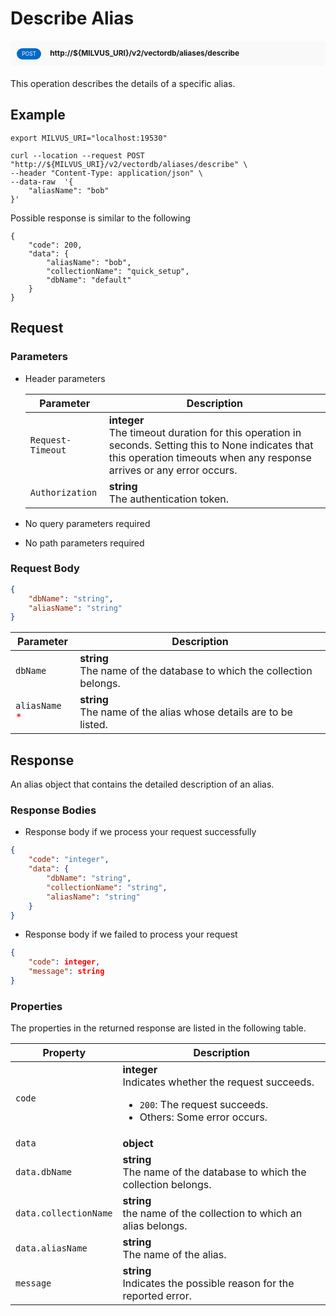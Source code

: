 # Describe Alias

<div style="background: #f9f9f9; padding: 10px; border-radius: 5px; margin-bottom: 20px;">
    <div style="display: inline-block; background: #026aca; font-size: 0.6em; border-radius: 10px; color: #ffffff; padding: 0.3em 1em; line-height: 1.5em;">
        <span>POST</span>
    </div>
    <div style="display: inline-block; font-size: 0.85em; font-weight: 700; margin-left: 10px;">
        <span>http://${MILVUS_URI}/v2/vectordb/aliases/describe</span>
    </div>
</div>

This operation describes the details of a specific alias.

## Example

```shell
export MILVUS_URI="localhost:19530"

curl --location --request POST "http://${MILVUS_URI}/v2/vectordb/aliases/describe" \
--header "Content-Type: application/json" \
--data-raw  '{
    "aliasName": "bob"
}'
```
Possible response is similar to the following
```shell
{
    "code": 200,
    "data": {
        "aliasName": "bob",
        "collectionName": "quick_setup",
        "dbName": "default"
    }
}
```

## Request

### Parameters

- Header parameters

    | Parameter        | Description                                                                               |
    |------------------|-------------------------------------------------------------------------------------------|
    | `Request-Timeout`  | **integer**<br/>The timeout duration for this operation in seconds. Setting this to None indicates that this operation timeouts when any response arrives or any error occurs.|
    | `Authorization`  | **string**<br/>The authentication token.|

- No query parameters required

- No path parameters required

### Request Body

```json
{
    "dbName": "string",
    "aliasName": "string"
}
```

| Parameter        | Description                                                                               |
|------------------|-------------------------------------------------------------------------------------------|
| `dbName`  | __string__<br/>The name of the database to which the collection belongs.  |
| `aliasName` <span style="color:red">*</span> | __string__<br/>The name of the alias whose details are to be listed.  |

## Response

An alias object that contains the detailed description of an alias.

### Response Bodies

- Response body if we process your request successfully

```json
{
    "code": "integer",
    "data": {
        "dbName": "string",
        "collectionName": "string",
        "aliasName": "string"
    }
}
```

- Response body if we failed to process your request

```json
{
    "code": integer,
    "message": string
}
```

### Properties

The properties in the returned response are listed in the following table.

| Property | Description                                                                                                                                 |
|----------|---------------------------------------------------------------------------------------------------------------------------------------------|
| `code`   | __integer__<br/>Indicates whether the request succeeds.<br/><ul><li>`200`: The request succeeds.</li><li>Others: Some error occurs.</li></ul> |
| `data` | __object__<br/> |
| `data.dbName`  | __string__<br/>The name of the database to which the collection belongs.  |
| `data.collectionName`  | __string__<br/>the name of the collection to which an alias belongs.  |
| `data.aliasName`  | __string__<br/>The name of the alias.  |
| `message`  | __string__<br/>Indicates the possible reason for the reported error. |
